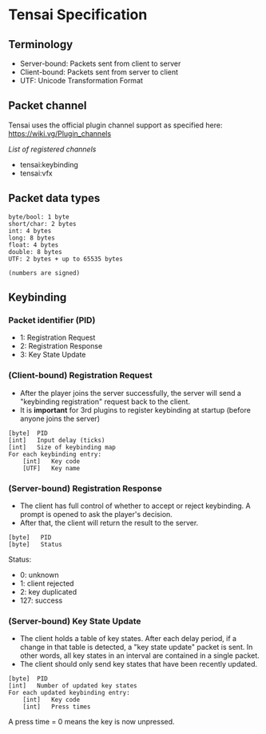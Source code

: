 # Tensai Specification

## Terminology
- Server-bound: Packets sent from client to server
- Client-bound: Packets sent from server to client
- UTF: Unicode Transformation Format

## Packet channel
Tensai uses the official plugin channel support as specified here: https://wiki.vg/Plugin_channels <br>

*List of registered channels*
- tensai:keybinding
- tensai:vfx

## Packet data types

```
byte/bool: 1 byte
short/char: 2 bytes
int: 4 bytes
long: 8 bytes
float: 4 bytes
double: 8 bytes
UTF: 2 bytes + up to 65535 bytes

(numbers are signed)
```

## Keybinding

### Packet identifier (PID)
- 1: Registration Request
- 2: Registration Response
- 3: Key State Update

### (Client-bound) Registration Request
- After the player joins the server successfully, the server will send a "keybinding registration" request back to the client.<br>
- It is **important** for 3rd plugins to register keybinding at startup (before anyone joins the server)

```
[byte]  PID
[int]   Input delay (ticks)
[int]   Size of keybinding map
For each keybinding entry:
    [int]   Key code
    [UTF]   Key name
```

### (Server-bound) Registration Response
- The client has full control of whether to accept or reject keybinding. A prompt is opened to ask the player's decision.
- After that, the client will return the result to the server.

```
[byte]   PID
[byte]   Status
```

Status:
- 0: unknown
- 1: client rejected
- 2: key duplicated
- 127: success

### (Server-bound) Key State Update
- The client holds a table of key states. After each delay period, if a change in that table is detected, a "key state update" packet is sent. In other words, all key states in an interval are contained in a single packet.
- The client should only send key states that have been recently updated.

```
[byte]  PID
[int]   Number of updated key states
For each updated keybinding entry:
    [int]   Key code
    [int]   Press times
```
A press time = 0 means the key is now unpressed.
